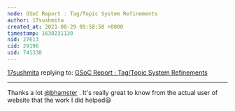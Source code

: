 ```yaml
---
node: GSoC Report : Tag/Topic System Refinements
author: 17sushmita
created_at: 2021-08-29 09:58:50 +0000
timestamp: 1630231130
nid: 27613
cid: 29196
uid: 741338
---
```




[17sushmita](../profile/17sushmita) replying to: [GSoC Report : Tag/Topic System Refinements](../notes/17sushmita/08-23-2021/gsoc-report-tag-topic-system-refinements)

----
Thanks a lot [@bhamster](/profile/bhamster) . It's really great to know from the actual user of website that the work I did helped😃